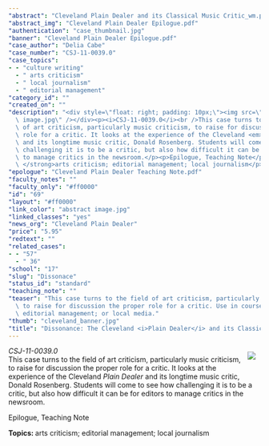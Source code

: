 ```yaml
---
"abstract": "Cleveland Plain Dealer and its Classical Music Critic_wm.pdf"
"abstract_img": "Cleveland Plain Dealer Epilogue.pdf"
"authentication": "case_thumbnail.jpg"
"banner": "Cleveland Plain Dealer Epilogue.pdf"
"case_author": "Delia Cabe"
"case_number": "CSJ-11-0039.0"
"case_topics":
- - "culture writing"
  - " arts criticism"
  - " local journalism"
  - " editorial management"
"category_id": ""
"created_on": ""
"description": "<div style=\"float: right; padding: 10px;\"><img src=\"/casestudy/files/photos/484/abstract\
  \ image.jpg\" /></div><p><i>CSJ-11-0039.0</i><br />This case turns to the field\
  \ of art criticism, particularly music criticism, to raise for discussion the proper\
  \ role for a critic. It looks at the experience of the Cleveland <em>Plain Dealer</em>\
  \ and its longtime music critic, Donald Rosenberg. Students will come to see how\
  \ challenging it is to be a critic, but also how difficult it can be for editors\
  \ to manage critics in the newsroom.</p><p>Epilogue, Teaching Note</p><p><strong>Topics:\
  \ </strong>arts criticism; editorial management; local journalism</p>"
"epologue": "Cleveland Plain Dealer Teaching Note.pdf"
"faculty_notes": ""
"faculty_only": "#ff0000"
"id": "69"
"layout": "#ff0000"
"link_color": "abstract image.jpg"
"linked_classes": "yes"
"news_org": "Cleveland Plain Dealer"
"price": "5.95"
"redtext": ""
"related_cases":
- - "57"
  - " 36"
"school": "17"
"slug": "Dissonace"
"status_id": "standard"
"teaching_note": ""
"teaser": "This case turns to the field of art criticism, particularly music criticism,\
  \ to raise for discussion the proper role for a critic. Use in courses on arts criticism;\
  \ editorial management; or local media."
"thumb": "cleveland_banner.jpg"
"title": "Dissonance: The Cleveland <i>Plain Dealer</i> and its Classical Music Critic"
---
```

<div style="float: right; padding: 10px;"><img src="/casestudy/files/photos/484/abstract image.jpg" /></div><p><i>CSJ-11-0039.0</i><br />This case turns to the field of art criticism, particularly music criticism, to raise for discussion the proper role for a critic. It looks at the experience of the Cleveland <em>Plain Dealer</em> and its longtime music critic, Donald Rosenberg. Students will come to see how challenging it is to be a critic, but also how difficult it can be for editors to manage critics in the newsroom.</p><p>Epilogue, Teaching Note</p><p><strong>Topics: </strong>arts criticism; editorial management; local journalism</p>
